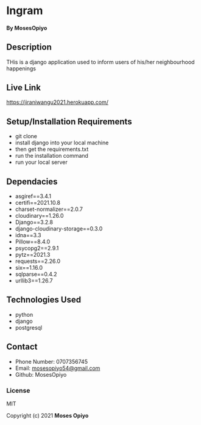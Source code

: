 # Ingram

#### By **MosesOpiyo**

## Description
THis is a django application used to inform users of his/her neighbourhood happenings

## Live Link
https://jiraniwangu2021.herokuapp.com/

## Setup/Installation Requirements
* git clone
* install django into your local machine
* then get the requirements.txt
* run the installation command
*  run your local server


## Dependacies
* asgiref==3.4.1
* certifi==2021.10.8
* charset-normalizer==2.0.7
* cloudinary==1.26.0
* Django==3.2.8
* django-cloudinary-storage==0.3.0
* idna==3.3
* Pillow==8.4.0
* psycopg2==2.9.1
* pytz==2021.3
* requests==2.26.0
* six==1.16.0
* sqlparse==0.4.2
* urllib3==1.26.7


## Technologies Used

 * python
 * django
 * postgresql


## Contact

* Phone Number: 0707356745
* Email: mosesopiyo54@gmail.com
* Github: MosesOpiyo

### License

MIT

Copyright (c) 2021 **Moses Opiyo**
